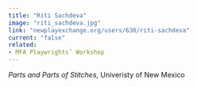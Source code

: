 ```yaml
---
title: "Riti Sachdeva"
image: "riti_sachdeva.jpg"
link: "newplayexchange.org/users/630/riti-sachdeva"
current: "false"
related:
- MFA Playwrights’ Workshop
---
```


*Parts and Parts of Stitches*, Univeristy of New Mexico 
